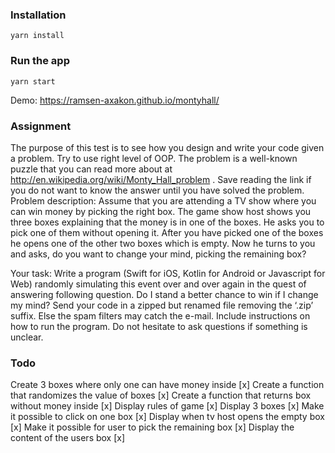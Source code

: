 ### Installation

```shell
yarn install
```

### Run the app

```shell
yarn start
```

Demo: https://ramsen-axakon.github.io/montyhall/

### Assignment

The purpose of this test is to see how you design and write your code given a problem.
Try to use right level of OOP.
The problem is a well-known puzzle that you can read more about at http://en.wikipedia.org/wiki/Monty_Hall_problem .
Save reading the link if you do not want to know the answer until you have solved the problem.
Problem description:
Assume that you are attending a TV show where you can win money by picking the right box.
The game show host shows you three boxes explaining that the money is in one of the boxes.
He asks you to pick one of them without opening it.
After you have picked one of the boxes he opens one of the other two boxes which is empty.
Now he turns to you and asks, do you want to change your mind, picking the remaining box?

Your task:
Write a program (Swift for iOS, Kotlin for Android or Javascript for Web) randomly simulating
this event over and over again in the quest of answering following question.
Do I stand a better chance to win if I change my mind? Send your code in a zipped but renamed file removing the ‘.zip’ suffix.
Else the spam filters may catch the e-mail. Include instructions on how to run the program.
Do not hesitate to ask questions if something is unclear.

### Todo

Create 3 boxes where only one can have money inside [x]
Create a function that randomizes the value of boxes [x]
Create a function that returns box without money inside [x]
Display rules of game [x]
Display 3 boxes [x]
Make it possible to click on one box [x]
Display when tv host opens the empty box [x]
Make it possible for user to pick the remaining box [x]
Display the content of the users box [x]
